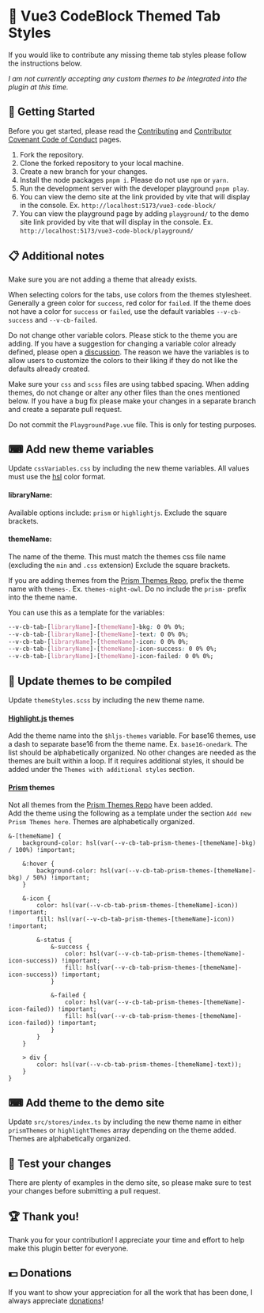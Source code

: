 # 🎨 Vue3 CodeBlock Themed Tab Styles

If you would like to contribute any missing theme tab styles please follow the instructions below.  

_I am not currently accepting any custom themes to be integrated into the plugin at this time._

## 🚀 Getting Started
Before you get started, please read the [Contributing](https://github.com/webdevnerdstuff/vue3-code-block/blob/main/.github/CONTRIBUTING.md) and [Contributor Covenant Code of Conduct](https://github.com/webdevnerdstuff/vue3-code-block/blob/main/.github/CODE_OF_CONDUCT.md) pages.

1. Fork the repository.
2. Clone the forked repository to your local machine.
3. Create a new branch for your changes.
4. Install the node packages `pnpm i`. Please do not use `npm` or `yarn`.
5. Run the development server with the developer playground `pnpm play`.
6. You can view the demo site at the link provided by vite that will display in the console. Ex. `http://localhost:5173/vue3-code-block/`
7. You can view the playground page by adding `playground/` to the demo site link provided by vite that will display in the console. Ex. `http://localhost:5173/vue3-code-block/playground/`

## 📋 Additional notes
Make sure you are not adding a theme that already exists.  

When selecting colors for the tabs, use colors from the themes stylesheet. Generally a green color for `success`, red color for `failed`. If the theme does not have a color for `success` or `failed`, use the default variables `--v-cb-success` and `--v-cb-failed`.  

Do not change other variable colors. Please stick to the theme you are adding. If you have a suggestion for changing a variable color already defined, please open a [discussion](https://github.com/webdevnerdstuff/vue3-code-block/discussions). The reason we have the variables is to allow users to customize the colors to their liking if they do not like the defaults already created.  

Make sure your `css` and `scss` files are using tabbed spacing. When adding themes, do not change or alter any other files than the ones mentioned below. If you have a bug fix please make your changes in a separate branch and create a separate pull request.  

Do not commit the `PlaygroundPage.vue` file. This is only for testing purposes.

## ⌨ Add new theme variables
Update `cssVariables.css` by including the new theme variables. All values must use the [hsl](https://developer.mozilla.org/en-US/docs/Web/CSS/color_value/hsl) color format.

#### libraryName:  
Available options include: `prism` or `highlightjs`. Exclude the square brackets.  

#### themeName:  
The name of the theme. This must match the themes css file name (excluding the `min` and `.css` extension) Exclude the square brackets.  
  
If you are adding themes from the [Prism Themes Repo](https://github.com/PrismJS/prism-themes), prefix the theme name with `themes-`. Ex. `themes-night-owl`. Do no include the `prism-` prefix into the theme name.  

You can use this as a template for the variables:

```css
--v-cb-tab-[libraryName]-[themeName]-bkg: 0 0% 0%;
--v-cb-tab-[libraryName]-[themeName]-text: 0 0% 0%;
--v-cb-tab-[libraryName]-[themeName]-icon: 0 0% 0%;
--v-cb-tab-[libraryName]-[themeName]-icon-success: 0 0% 0%;
--v-cb-tab-[libraryName]-[themeName]-icon-failed: 0 0% 0%;
```

## 📝 Update themes to be compiled
Update `themeStyles.scss` by including the new theme name.

#### [Highlight.js](https://highlightjs.org/) themes
Add the theme name into the `$hljs-themes` variable.  For base16 themes, use a dash to separate base16 from the theme name. Ex. `base16-onedark`. The list should be alphabetically organized. No other changes are needed as the themes are built within a loop. If it requires additional styles, it should be added under the `Themes with additional styles` section.

#### [Prism](https://prismjs.com/) themes
Not all themes from the [Prism Themes Repo](https://github.com/PrismJS/prism-themes) have been added.  
Add the theme using the following as a template under the section `Add new Prism Themes here`. Themes are alphabetically organized.  

```
&-[themeName] {
	background-color: hsl(var(--v-cb-tab-prism-themes-[themeName]-bkg) / 100%) !important;

	&:hover {
		background-color: hsl(var(--v-cb-tab-prism-themes-[themeName]-bkg) / 50%) !important;
	}

	&-icon {
		color: hsl(var(--v-cb-tab-prism-themes-[themeName]-icon)) !important;
		fill: hsl(var(--v-cb-tab-prism-themes-[themeName]-icon)) !important;

		&-status {
			&-success {
				color: hsl(var(--v-cb-tab-prism-themes-[themeName]-icon-success)) !important;
				fill: hsl(var(--v-cb-tab-prism-themes-[themeName]-icon-success)) !important;
			}

			&-failed {
				color: hsl(var(--v-cb-tab-prism-themes-[themeName]-icon-failed)) !important;
				fill: hsl(var(--v-cb-tab-prism-themes-[themeName]-icon-failed)) !important;
			}
		}
	}

	> div {
		color: hsl(var(--v-cb-tab-prism-themes-[themeName]-text));
	}
}
```

## ⌨ Add theme to the demo site
Update `src/stores/index.ts` by including the new theme name in either `prismThemes` or `highlightThemes` array depending on the theme added. Themes are alphabetically organized.

## 🔬 Test your changes
There are plenty of examples in the demo site, so please make sure to test your changes before submitting a pull request.

## 🏆 Thank you!
Thank you for your contribution! I appreciate your time and effort to help make this plugin better for everyone.

## 💵 Donations
If you want to show your appreciation for all the work that has been done, I always appreciate [donations](paypal.me/webdevnerdstuff)!
```
